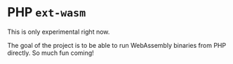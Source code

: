 # PHP `ext-wasm`

This is only experimental right now.

The goal of the project is to be able to run WebAssembly binaries from
PHP directly. So much fun coming!
